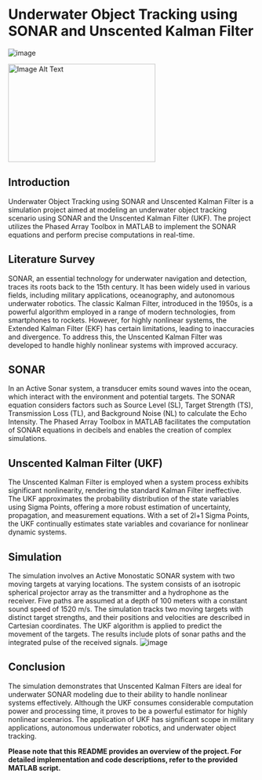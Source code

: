 # Underwater Object Tracking using SONAR and Unscented Kalman Filter
![image](https://github.com/rbga/Underwater-Object-Tracking-using-SONAR-and-Unscented-Kalman-Filter/assets/75168756/82aa547d-2ec3-446e-aef9-dd738333ad02)

<img src="https://github.com/rbga/Underwater-Object-Tracking-using-SONAR-and-Unscented-Kalman-Filter/assets/75168756/82aa547d-2ec3-446e-aef9-dd738333ad02" alt="Image Alt Text" width="300" height="200">

## Introduction
Underwater Object Tracking using SONAR and Unscented Kalman Filter is a simulation project aimed at modeling an underwater object tracking scenario using SONAR and the Unscented Kalman Filter (UKF). The project utilizes the Phased Array Toolbox in MATLAB to implement the SONAR equations and perform precise computations in real-time.

## Literature Survey
SONAR, an essential technology for underwater navigation and detection, traces its roots back to the 15th century. It has been widely used in various fields, including military applications, oceanography, and autonomous underwater robotics. The classic Kalman Filter, introduced in the 1950s, is a powerful algorithm employed in a range of modern technologies, from smartphones to rockets. However, for highly nonlinear systems, the Extended Kalman Filter (EKF) has certain limitations, leading to inaccuracies and divergence. To address this, the Unscented Kalman Filter was developed to handle highly nonlinear systems with improved accuracy.

## SONAR
In an Active Sonar system, a transducer emits sound waves into the ocean, which interact with the environment and potential targets. The SONAR equation considers factors such as Source Level (SL), Target Strength (TS), Transmission Loss (TL), and Background Noise (NL) to calculate the Echo Intensity. The Phased Array Toolbox in MATLAB facilitates the computation of SONAR equations in decibels and enables the creation of complex simulations.

## Unscented Kalman Filter (UKF)
The Unscented Kalman Filter is employed when a system process exhibits significant nonlinearity, rendering the standard Kalman Filter ineffective. The UKF approximates the probability distribution of the state variables using Sigma Points, offering a more robust estimation of uncertainty, propagation, and measurement equations. With a set of 2l+1 Sigma Points, the UKF continually estimates state variables and covariance for nonlinear dynamic systems.

## Simulation
The simulation involves an Active Monostatic SONAR system with two moving targets at varying locations. The system consists of an isotropic spherical projector array as the transmitter and a hydrophone as the receiver. Five paths are assumed at a depth of 100 meters with a constant sound speed of 1520 m/s. The simulation tracks two moving targets with distinct target strengths, and their positions and velocities are described in Cartesian coordinates. The UKF algorithm is applied to predict the movement of the targets. The results include plots of sonar paths and the integrated pulse of the received signals.
![image](https://github.com/rbga/Underwater-Object-Tracking-using-SONAR-and-Unscented-Kalman-Filter/assets/75168756/f8739125-bdcb-426b-ab5a-f95757c3b19f)


## Conclusion
The simulation demonstrates that Unscented Kalman Filters are ideal for underwater SONAR modeling due to their ability to handle nonlinear systems effectively. Although the UKF consumes considerable computation power and processing time, it proves to be a powerful estimator for highly nonlinear scenarios. The application of UKF has significant scope in military applications, autonomous underwater robotics, and underwater object tracking.

**Please note that this README provides an overview of the project. For detailed implementation and code descriptions, refer to the provided MATLAB script.**
